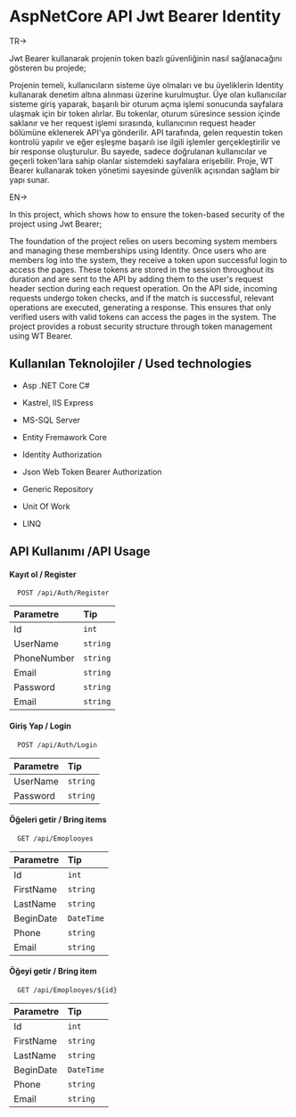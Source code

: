 
# AspNetCore API Jwt Bearer Identity
TR->

Jwt Bearer kullanarak projenin token bazlı güvenliğinin nasıl sağlanacağını gösteren bu projede;

Projenin temeli, kullanıcıların sisteme üye olmaları ve bu üyeliklerin Identity kullanarak denetim altına alınması üzerine kurulmuştur. Üye olan kullanıcılar sisteme giriş yaparak, başarılı bir oturum açma işlemi sonucunda sayfalara ulaşmak için bir token alırlar. Bu tokenlar, oturum süresince session içinde saklanır ve her request işlemi sırasında, kullanıcının request header bölümüne eklenerek API'ya gönderilir.
API tarafında, gelen requestin token kontrolü yapılır ve eğer eşleşme başarılı ise ilgili işlemler gerçekleştirilir ve bir response oluşturulur. Bu sayede, sadece doğrulanan kullanıcılar ve geçerli token'lara sahip olanlar sistemdeki sayfalara erişebilir.
Proje, WT Bearer kullanarak token yönetimi sayesinde güvenlik açısından sağlam bir yapı sunar.


EN->

In this project, which shows how to ensure the token-based security of the project using Jwt Bearer;

The foundation of the project relies on users becoming system members and managing these memberships using Identity. Once users who are members log into the system, they receive a token upon successful login to access the pages. These tokens are stored in the session throughout its duration and are sent to the API by adding them to the user's request header section during each request operation.
On the API side, incoming requests undergo token checks, and if the match is successful, relevant operations are executed, generating a response. This ensures that only verified users with valid tokens can access the pages in the system. The project provides a robust security structure through token management using WT Bearer.


## Kullanılan Teknolojiler / Used technologies

- Asp .NET Core C#

- Kastrel, IIS Express

- MS-SQL Server

- Entity Fremawork Core

- Identity Authorization

- Json Web Token Bearer Authorization

- Generic Repository

- Unit Of Work

- LINQ


## API Kullanımı /API Usage

#### Kayıt ol / Register

```http
  POST /api/Auth/Register
```

| Parametre | Tip     | 
| :-------- | :------- |
|    Id  | `int` |   
|UserName| `string` | 
|PhoneNumber| `string` |
|Email| `string` |
|Password| `string` |
|Email| `string` |

#### Giriş Yap / Login

```http
  POST /api/Auth/Login
```

| Parametre | Tip     | 
| :-------- | :------- |
|UserName| `string` | 
|Password| `string` |

#### Öğeleri getir / Bring items

```http
  GET /api/Emoplooyes
```

| Parametre | Tip     | 
| :-------- | :------- |
|    Id  | `int` |   
|FirstName| `string` | 
|      LastName | `string` |
|   BeginDate    | `DateTime` |
|Phone| `string` |
|Email| `string` |

#### Öğeyi getir / Bring item

```http
  GET /api/Emoplooyes/${id}
```

| Parametre | Tip     | 
| :-------- | :------- |
|    Id  | `int` |   
|FirstName| `string` | 
|      LastName | `string` |
|   BeginDate    | `DateTime` |
|Phone| `string` |
|Email| `string` |



  
